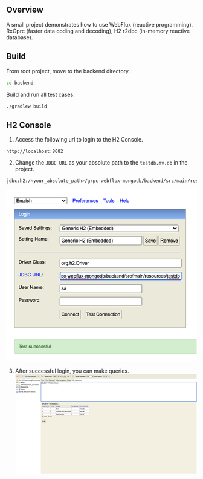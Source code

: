 ## Overview
A small project demonstrates how to use WebFlux (reactive programming), RxGprc (faster data coding and decoding), H2 r2dbc (in-memory reactive database).


## Build
From root project, move to the backend directory.
```sh
cd backend
```
Build and run all test cases.
```sh
./gradlew build
```

## H2 Console
1. Access the following url to login to the H2 Console.
```
http://localhost:8082
```

2. Change the `JDBC URL` as your absolute path to the `testdb.mv.db` in the project.
```sh
jdbc:h2:/<your_absolute_path>/grpc-webflux-mongodb/backend/src/main/resources/testdb
```

![H2 Console Login](../assets/h2-console-login.png)

3. After successful login, you can make queries.
![H2 Console Queries](../assets/h2-console-queries.png)
